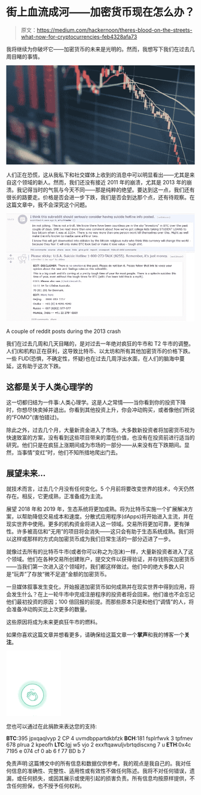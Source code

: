 # 街上血流成河——加密货币现在怎么办？

> 原文：<https://medium.com/hackernoon/theres-blood-on-the-streets-what-now-for-cryptocurrencies-feb4328afa73>

我将继续为你破坏它——加密货币的未来是光明的。然而，我想写下我们在过去几周目睹的事情。

![](img/d248f69b3058b8f9e170bae3d9899dbc.png)

人们正在恐慌，这从我私下和社交媒体上收到的消息中可以明显看出——尤其是来自这个领域的新人。然而，我们还没有接近 2011 年的崩溃，尤其是 2013 年的崩溃。我记得当时的气氛与今天不同——那是纯粹的绝望。要达到这一点，我们还有很长的路要走。价格是否会进一步下跌，我们是否会到达那个点，还有待观察。在这篇文章中，我不会深究这个问题。

![](img/b2b0e8d1d35306d64c64ced00f5a14b6.png)

A couple of reddit posts during the 2013 crash

我们在过去几周和几天目睹的，是对过去一年绝对疯狂的牛市和 T2 牛市的调整。人们(和机构)正在获利，这导致比特币、以太坊和所有其他加密货币的价格下跌。一些 FUD(恐惧，不确定性，怀疑)也在过去几周浮出水面，在人们的脑海中蔓延，这有助于这次下跌。

## 这都是关于人类心理学的

这一切都归结为一件事:人类心理学。这是人之常情——当你看到你的投资下降时，你想尽快卖掉并退出。你看到其他投资上升，你会冲动购买，或者像他们所说的“FOMO”(害怕错过)。

除此之外，过去几个月，大量新资金进入了市场。大多数新投资者将加密货币视为快速致富的方案，没有看到这些项目带来的潜在价值，也没有在投资前进行适当的研究。他们只是在疯狂上涨期间成为市场的一部分——从来没有在下跌期间。显然，当事情“变红”时，他们不知所措地爬出门去。

## 展望未来…

就技术而言，过去几个月没有任何变化。5 个月前将要改变世界的技术，今天仍然存在。相反，它更成熟，正准备成为主流。

展望 2018 年和 2019 年，生态系统将更加成熟。将为比特币实施一个扩展解决方案，以帮助降低交易成本和速度。分散式应用程序(dApps)将开始进入主流，并在现实世界中使用。更多的机构资金将进入这一领域。交易所将更加可靠，更有弹性。许多被高估和“无用”的项目将会消失——这只会有助于生态系统成熟。我们将以这样或那样的方式向加密货币成为我们日常生活的一部分迈进了一步。

就像过去所有的比特币牛市(或者你可以称之为泡沫)一样，大量新投资者进入了这个领域。他们在各种交易所创建账户，提交文件以获得验证，并存钱购买加密货币——当我们第一次进入这个领域时，我们都这样做过。他们中的绝大多数人只是“玩弄”了存放“微不足道”金额的加密货币。

一旦媒体叙事发生变化，开始报道加密货币如何成熟并在现实世界中得到应用，将会发生什么？在上一轮牛市中完成注册程序的投资者将会回来。他们谁也不会忘记他们最初投资的原因；100 倍回报的前提。而那些原本只是和他们“调情”的人，将会准备冲动购买比上次更多的数量。

这些原因将成为未来更疯狂牛市的燃料。

如果你喜欢这篇文章并想看更多，请确保给这篇文章一个**掌声**和我的博客一个**关注**。

![](img/b04ea588f20a833677e7558b091a2e0e.png)

您也可以通过在此捐款来表达您的支持:

**BTC**:395 jpxqaqlvyp 2 CP 4 uvmdbppartdkbfzk
**BCH**:181 fsplrfwvk 3 tpfmev 678 plrua 2 kpeofh
**LTC**:lgj w5 vjo 2 exxftqawuljvbrtqdiscxng 7 u
**ETH**:0x4c 7195 e 074 cf 0 ab 6 f 77 BD b 7

免责声明:这篇博文中的所有信息和数据仅供参考。我的观点是我自己的。我对任何信息的准确性、完整性、适用性或有效性不做任何陈述。我将不对任何错误，遗漏，或任何损失，或因其展示或使用引起的损害负责。所有信息均按原样提供，不含任何担保，也不授予任何权利。